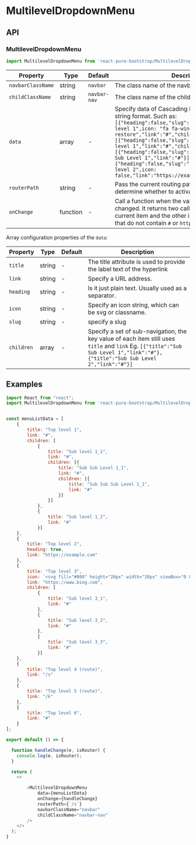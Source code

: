 # MultilevelDropdownMenu


## API

### MultilevelDropdownMenu
```js
import MultilevelDropdownMenu from 'react-pure-bootstrap/MultilevelDropdownMenu';
```
| Property | Type | Default | Description |
| --- | --- | --- | --- |
| `navbarClassName` | string | `navbar` | The class name of the navbar. |
| `childClassName` | string | `navbar-nav` | The class name of the child on `<ul>`. |
| `data` | array | - | Specify data of Cascading DropDown List as a JSON string format. Such as: <br />`[{"heading":false,"slug":"pageslug1","title":"Top level 1",icon: "fa fa-window-restore","link":"#","children":[{"heading":false,"slug":"pageslug2","title":"Sub level 1","link":"#","children":[{"heading":false,"slug":"pageslug3","title":"Sub Sub Level 1","link":"#"}]}]},{"heading":false,"slug":"pageslug4","title":"Top level 2",icon: false,"link":"https://example.com"}]` |
| `routerPath` | string  | - | Pass the current routing path into. It is used to determine whether to activate |
| `onChange` | function  | - | Call a function when the value of an HTML element is changed. It returns two callback values, one is the current item and the other is the path status of route that do not contain `#` or `http` (a boolean) |


Array configuration properties of the `data`:

| Property | Type | Default | Description |
| --- | --- | --- | --- |
| `title` | string | - | The title attribute is used to provide the label text of the hyperlink |
| `link` | string | - | Specify a URL address. |
| `heading` | string | - | Is it just plain text. Usually used as a separator. |
| `icon` | string | - | Specify an icon string, which can be svg or classname. |
| `slug` | string | - | specify a slug |
| `children` | array | - | Specify a set of sub-navigation, the key value of each item still uses `title` and `link` Eg. `[{"title":"Sub Sub Level 1","link":"#"},{"title":"Sub Sub Level 2","link":"#"}]` |



## Examples

```js
import React from "react";
import MultilevelDropdownMenu from 'react-pure-bootstrap/MultilevelDropdownMenu';


const menuListData = [
    {
        title: "Top level 1",
        link: "#",
        children: [
            {
                title: "Sub level 1_1",
                link: "#",
                children: [{
                    title: "Sub Sub Level 1_1",
                    link: "#",
                    children: [{
                        title: "Sub Sub Sub Level 1_1",
                        link: "#"
                    }]
                }]
            },
            {
                title: "Sub level 1_2",
                link: "#"
            }]
    },
    {
        title: "Top level 2",
        heading: true,
        link: "https://example.com"
    },
    {
        title: "Top level 3",
        icon: `<svg fill="#000" height="20px" width="20px" viewBox="0 0 207.628 207.628"><circle cx="103.814" cy="103.814" r="45.868"></circle><path d="M103.814,157.183c-29.427,0-53.368-23.941-53.368-53.368s23.941-53.368,53.368-53.368s53.368,23.941,53.368,53.368 S133.241,157.183,103.814,157.183z M103.814,65.446c-21.156,0-38.368,17.212-38.368,38.368s17.212,38.368,38.368,38.368 s38.368-17.212,38.368-38.368S124.97,65.446,103.814,65.446z"></path><path d="M103.814,39.385c-4.142,0-7.5-3.358-7.5-7.5V7.5c0-4.142,3.358-7.5,7.5-7.5s7.5,3.358,7.5,7.5v24.385 C111.314,36.027,107.956,39.385,103.814,39.385z"></path><path d="M103.814,207.628c-4.142,0-7.5-3.358-7.5-7.5v-24.385c0-4.142,3.358-7.5,7.5-7.5s7.5,3.358,7.5,7.5v24.385 C111.314,204.271,107.956,207.628,103.814,207.628z"></path><path d="M200.128,111.314h-24.385c-4.142,0-7.5-3.358-7.5-7.5s3.358-7.5,7.5-7.5h24.385c4.142,0,7.5,3.358,7.5,7.5 S204.271,111.314,200.128,111.314z"></path><path d="M31.885,111.314H7.5c-4.142,0-7.5-3.358-7.5-7.5s3.358-7.5,7.5-7.5h24.385c4.142,0,7.5,3.358,7.5,7.5 S36.027,111.314,31.885,111.314z"></path><path d="M154.676,60.452c-1.919,0-3.839-0.732-5.303-2.197c-2.929-2.929-2.929-7.678,0-10.606l17.243-17.242 c2.929-2.929,7.678-2.93,10.606,0c2.929,2.929,2.929,7.678,0,10.606l-17.243,17.242C158.515,59.72,156.595,60.452,154.676,60.452z"></path><path d="M35.709,179.419c-1.919,0-3.839-0.732-5.303-2.197c-2.929-2.929-2.929-7.678,0-10.606l17.243-17.243 c2.929-2.929,7.678-2.929,10.606,0c2.929,2.929,2.929,7.678,0,10.606l-17.243,17.243C39.548,178.687,37.629,179.419,35.709,179.419z "></path><path d="M171.918,179.419c-1.919,0-3.839-0.732-5.303-2.197l-17.243-17.243c-2.929-2.929-2.929-7.678,0-10.606 c2.929-2.929,7.678-2.929,10.606,0l17.243,17.243c2.929,2.929,2.929,7.678,0,10.606 C175.757,178.687,173.838,179.419,171.918,179.419z"></path><path d="M52.952,60.452c-1.919,0-3.839-0.732-5.303-2.197L30.406,41.013c-2.929-2.929-2.929-7.677,0-10.606 c2.929-2.929,7.678-2.93,10.606,0l17.243,17.242c2.929,2.929,2.929,7.677,0,10.606C56.791,59.72,54.872,60.452,52.952,60.452z"></path></svg>`,
        link: "https://www.bing.com",
        children: [
            {
                title: "Sub level 3_1",
                link: "#"
            },
            {
                title: "Sub level 3_2",
                link: "#"
            },
            {
                title: "Sub level 3_3",
                link: "#"
            }]
    },
    {
        title: "Top level 4 (route)",
        link: "/s"
    },
    {
        title: "Top level 5 (route)",
        link: "/k"
    },
    {
        title: "Top level 6",
        link: "#"
    }
];

export default () => {

  function handleChange(e, isRouter) {
    console.log(e, isRouter);
  }

  return (
    <>

        <MultilevelDropdownMenu 
            data={menuListData} 
            onChange={handleChange} 
            routerPath={`/s`}
            navbarClassName="navbar"
            childClassName="navbar-nav"
        />
    </>
  );
}

```